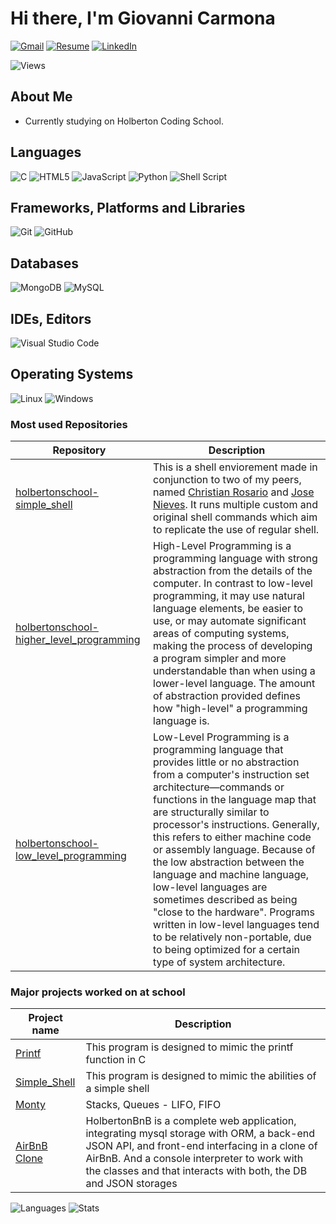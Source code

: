 # Hi there, I'm Giovanni Carmona

[![Gmail](https://img.shields.io/badge/Gmail-D14836?style=for-the-badge&logo=gmail&logoColor=white)](mailto:giovannicarmona360@gmail.com)
[![Resume](https://img.shields.io/badge/RESUME-important?style=for-the-badge)](./Giovanni_Carmona.pdf)
[![LinkedIn](https://img.shields.io/badge/linkedin-%230077B5.svg?style=for-the-badge&logo=linkedin&logoColor=white)](https://www.linkedin.com/in/gionas361gionas361gionas361gionas361gionas361gionas361gionas361gionas361gionas361gionas361gionas361/)

![Views](https://komarev.com/ghpvc/?username=Gionas361&style=for-the-badge)

## About Me

* Currently studying on Holberton Coding School.

## Languages

![C](https://img.shields.io/badge/c-%2300599C.svg?style=for-the-badge&logo=c&logoColor=white)
![HTML5](https://img.shields.io/badge/html5-%23E34F26.svg?style=for-the-badge&logo=html5&logoColor=white)
![JavaScript](https://img.shields.io/badge/javascript-%23323330.svg?style=for-the-badge&logo=javascript&logoColor=%23F7DF1E)
![Python](https://img.shields.io/badge/python-3670A0?style=for-the-badge&logo=python&logoColor=ffdd54)
![Shell Script](https://img.shields.io/badge/shell_script-%23121011.svg?style=for-the-badge&logo=gnu-bash&logoColor=white)

## Frameworks, Platforms and Libraries

![Git](https://img.shields.io/badge/git-%23F05033.svg?style=for-the-badge&logo=git&logoColor=white)
![GitHub](https://img.shields.io/badge/github-%23121011.svg?style=for-the-badge&logo=github&logoColor=white)

## Databases

![MongoDB](https://img.shields.io/badge/MongoDB-%234ea94b.svg?style=for-the-badge&logo=mongodb&logoColor=white)
![MySQL](https://img.shields.io/badge/mysql-%2300f.svg?style=for-the-badge&logo=mysql&logoColor=white)

## IDEs, Editors

![Visual Studio Code](https://img.shields.io/badge/Visual%20Studio%20Code-0078d7.svg?style=for-the-badge&logo=visual-studio-code&logoColor=white)

## Operating Systems

![Linux](https://img.shields.io/badge/Linux-FCC624?style=for-the-badge&logo=linux&logoColor=black)
![Windows](https://img.shields.io/badge/Windows-0078D6?style=for-the-badge&logo=windows&logoColor=white)

### Most used Repositories

| Repository | Description |
| --- | --- |
| [holbertonschool-simple_shell](https://github.com/Gionas361/holbertonschool-simple_shell) | This is a shell enviorement made in conjunction to two of my peers, named [Christian Rosario](https://github.com/GreyLeaf23) and [Jose Nieves](https://github.com/jnieves2177). It runs multiple custom and original shell commands which aim to replicate the use of regular shell. |
| [holbertonschool-higher_level_programming](https://github.com/Gionas361/holbertonschool-higher_level_programming) | High-Level Programming is a programming language with strong abstraction from the details of the computer. In contrast to low-level programming, it may use natural language elements, be easier to use, or may automate significant areas of computing systems, making the process of developing a program simpler and more understandable than when using a lower-level language. The amount of abstraction provided defines how "high-level" a programming language is. |
| [holbertonschool-low_level_programming](https://github.com/Gionas361/holbertonschool-low_level_programming) | Low-Level Programming is a programming language that provides little or no abstraction from a computer's instruction set architecture—commands or functions in the language map that are structurally similar to processor's instructions. Generally, this refers to either machine code or assembly language. Because of the low abstraction between the language and machine language, low-level languages are sometimes described as being "close to the hardware". Programs written in low-level languages tend to be relatively non-portable, due to being optimized for a certain type of system architecture. |

### Major projects worked on at school
  
| Project name | Description |
| --- | --- |
|[Printf](https://github.com/santacoll19/holbertonschool-printf)| This program is designed to mimic the printf function in C |
|[Simple_Shell](https://github.com/Gionas361/holbertonschool-simple_shell)| This program is designed to mimic the abilities of a simple shell |
|[Monty](https://github.com/Gionas361/holbertonschool-monty) | Stacks, Queues - LIFO, FIFO |
|[AirBnB Clone](https://github.com/Gionas361/holbertonschool-AirBnB_clone_v2)| HolbertonBnB is a complete web application, integrating mysql storage with ORM, a back-end JSON API, and front-end interfacing in a clone of AirBnB. And a console interpreter to work with the classes and that interacts with both, the DB and JSON storages |

![Languages](https://github-readme-stats.vercel.app/api/top-langs?username=Gionas361&show_icons=true&locale=en&layout=compact&theme=radical)
![Stats](https://github-readme-stats.vercel.app/api?username=Gionas361&show_icons=true&theme=radical)
